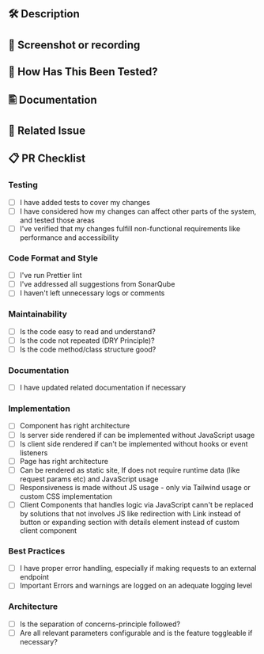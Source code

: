 ## 🛠️ Description
<!--- Describe your changes so that a reviewer can easily identify and understand them -->

## 📸 Screenshot or recording
<!--- Add screenshots of what you changed, if applicable -->

## 🧪 How Has This Been Tested?
<!--- Please describe in detail how you tested your changes. -->
<!--- Consider how your change affects other areas of the code as well -->

## 🖺 Documentation
<!--- Please add the link to Confluence if there is a documentation -->

## 🔗 Related Issue
<!--- Please link to the JIRA issue here: -->

## 📋 PR Checklist
<!--- Go over all the following points, and put an `x` in all the boxes that apply. -->

### Testing
- [ ] I have added tests to cover my changes
- [ ] I have considered how my changes can affect other parts of the system, and tested those areas
- [ ] I've verified that my changes fulfill non-functional requirements like performance and accessibility

### Code Format and Style
- [ ] I've run Prettier lint
- [ ] I've addressed all suggestions from SonarQube
- [ ] I haven't left unnecessary logs or comments

### Maintainability
- [ ] Is the code easy to read and understand?
- [ ] Is the code not repeated (DRY Principle)?
- [ ] Is the code method/class structure good?

### Documentation
- [ ] I have updated related documentation if necessary

### Implementation
- [ ] Component has right architecture
- [ ] Is server side rendered if can be implemented without JavaScript usage
- [ ] Is client side rendered if can't be implemented without hooks or event listeners
- [ ] Page has right architecture
- [ ] Can be rendered as static site, If does not require runtime data (like request params etc) and JavaScript usage
- [ ] Responsiveness is made without JS usage - only via Tailwind usage or custom CSS implementation
- [ ] Client Components that handles logic via JavaScript cann't be replaced by solutions that not involves JS like redirection with Link instead of button or expanding section with details element instead of custom client component

### Best Practices
- [ ] I have proper error handling, especially if making requests to an external endpoint
- [ ] Important Errors and warnings are logged on an adequate logging level

### Architecture
- [ ] Is the separation of concerns-principle followed?
- [ ] Are all relevant parameters configurable and is the feature toggleable if necessary?
